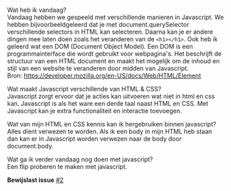 Wat heb ik vandaag?  
Vandaag hebben we gespeeld met verschillende manieren in Javascript. We hebben bijvoorbeeldgeleerd dat je met document.querySelector verschillende selectors in HTML kan selecteren. Daarna kan je er andere dingen mee laten doen zoals het veranderen van de `<h1></h1>`. Ook heb ik geleerd wat een DOM (Document Object Model). Een DOM is een programmainterface die wordt gebruikt voor webpagina's. Het beschrijft de structuur van een HTML document en maakt het mogelijk om de inhoud en stijl van een website te veranderen door midden van Javascript.  
Bron: https://developer.mozilla.org/en-US/docs/Web/HTML/Element

Wat maakt Javascript verschillende van HTML & CSS?  
Javascript zorgt ervoor dat je acties kan uitvoeren wat niet in html en css kan. Javascript is als het ware een derde taal naast HTML en CSS. Met Javascript kan je extra functionaliteit en interactie toevoegen. 

Wat van mijn HTML en CSS kennis kan ik hergebruiken binnen javascript?  
Alles dient verwezen te worden. Als ik een body in mijn HTML heb staan dan kan er in Javascript worden verwezen naar de body door document.body.

Wat ga ik verder vandaag nog doen met javascript?  
Een flip proberen te maken met javascript.

**Bewijslast issue** [#2](https://github.com/karima002/i-love-web/issues/2)
